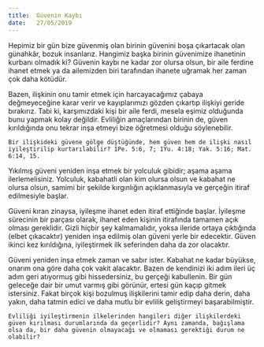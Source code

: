 ```yaml
---
title:  Güvenin Kaybı
date:   27/05/2019
---
```


Hepimiz bir gün bize güvenmiş olan birinin güvenini boşa çıkartacak olan günahkâr, bozuk insanlarız. Hangimiz başka birinin güvenimize ihanetinin kurbanı olmadık ki? Güvenin kaybı ne kadar zor olursa olsun, bir aile ferdine ihanet etmek ya da ailemizden biri tarafından ihanete uğramak her zaman çok daha kötüdür.

Bazen, ilişkinin onu tamir etmek için harcayacağımız çabaya değmeyeceğine karar verir ve kayıplarımızı gözden çıkartıp ilişkiyi geride bırakırız. Tabi ki, karşımızdaki kişi bir aile ferdi, mesela eşimiz olduğunda bunu yapmak kolay değildir. Evliliğin amaçlarından birinin de, güven kırıldığında onu tekrar inşa etmeyi bize öğretmesi olduğu söylenebilir.

`Bir ilişkideki güvene gölge düştüğünde, hem güven hem de ilişki nasıl iyileştirilip kurtarılabilir? 1Pe. 5:6, 7; 1Yu. 4:18; Yak. 5:16; Mat. 6:14, 15.`

Yıkılmış güveni yeniden inşa etmek bir yolculuk gibidir; aşama aşama ilerlemelisiniz. Yolculuk, kabahatli olan kim olursa olsun ve kabahat ne olursa olsun, samimi bir şekilde kırgınlığın açıklanmasıyla ve gerçeğin itiraf edilmesiyle başlar.

Güveni kıran zinaysa, iyileşme ihanet eden itiraf ettiğinde başlar. İyileşme sürecinin bir parçası olarak, ihanet eden kişinin itirafında tamamen açık olması gereklidir. Gizli hiçbir şey kalmamalıdır, yoksa ileride ortaya çıktığında (elbet çıkacaktır) yeniden inşa edilmiş olan güveni yerle bir edecektir. Güven ikinci kez kırıldığına, iyileştirmek ilk seferinden daha da zor olacaktır.

Güveni yeniden inşa etmek zaman ve sabır ister. Kabahat ne kadar büyükse, onarım ona göre daha çok vakit alacaktır. Bazen de kendinizi iki adım ileri üç adım geri atıyormuş gibi hissedersiniz, bu gerçeği kabullenin. Bir gün geleceğe dair bir umut varmış gibi görünür, ertesi gün kaçıp gitmek istersiniz. Fakat birçok kişi bozulmuş ilişkilerini tamir edip daha derin, daha yakın, daha tatmin edici ve daha mutlu bir evlilik geliştirmeyi başarabilmiştir.

`Evliliği iyileştirmenin ilkelerinden hangileri diğer ilişkilerdeki güven kırılması durumlarında da geçerlidir? Aynı zamanda, bağışlama olsa da, bir daha güvenin olmayacağı ve olmaması gerektiği durum ne olabilir?`